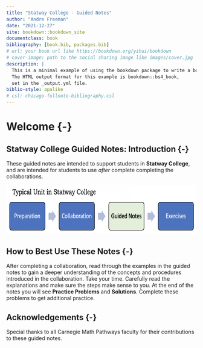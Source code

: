 ```yaml
--- 
title: "Statway College - Guided Notes"
author: "Andre Freeman"
date: "2021-12-27"
site: bookdown::bookdown_site
documentclass: book
bibliography: [book.bib, packages.bib]
# url: your book url like https://bookdown.org/yihui/bookdown
# cover-image: path to the social sharing image like images/cover.jpg
description: |
  This is a minimal example of using the bookdown package to write a book.
  The HTML output format for this example is bookdown::bs4_book,
  set in the _output.yml file.
biblio-style: apalike
# csl: chicago-fullnote-bibliography.csl
---
```


# Welcome {-} 

## Statway College Guided Notes: Introduction {-}

These guided notes are intended to support students in **Statway College**, and are intended for students to use _after_ complete completing the collaborations. 

<img src="SWCollege.png" width="666" height="130.32" />

## How to Best Use These Notes {-}

After completing a collaboration, read through the examples in the guided notes to gain a deeper understanding of the concepts and procedures introduced in the collaboration. Take your time.  Carefully read the explanations and make sure the steps make sense to you.  At the end of the notes you will see **Practice Problems** and **Solutions**.  Complete these problems to get additional practice.

## Acknowledgements {-}

Special thanks to all Carnegie Math Pathways faculty for their contributions to these guided notes.






